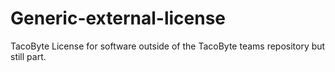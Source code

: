 # Generic-external-license
TacoByte License for software outside of the TacoByte teams repository but still part.
